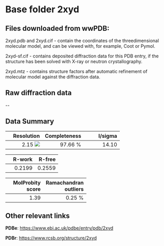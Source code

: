# Base folder 2xyd

## Files downloaded from wwPDB:

2xyd.pdb and 2xyd.cif - contain the coordinates of the threedimensional molecular model, and can be viewed with, for example, Coot or Pymol.

2xyd-sf.cif - contains deposited diffraction data for this PDB entry, if the structure has been solved with X-ray or neutron crystallography.

2xyd.mtz - contains structure factors after automatic refinement of molecular model against the diffraction data.

## Raw diffraction data

--<br> 

## Data Summary
|   | Resolution | Completeness| I/sigma |
|---|-------------:|----------------:|--------------:|
|   |2.15 <img src="https://latex.codecogs.com/svg.latex?{\mbox{\normalfont\AA}}"/>|97.66 %|<img width=50/>14.10|

|   | **R-work**| **R-free**   
|---|-------------:|----------------:|           
||0.2199|0.2559|

|   |**MolProbity<br>score**| **Ramachandran<br>outliers** 
|---|-------------:|----------------:|
||1.39|0.25 %|

## Other relevant links 
**PDBe**:  https://www.ebi.ac.uk/pdbe/entry/pdb/2xyd
 
**PDBr**: https://www.rcsb.org/structure/2xyd 

